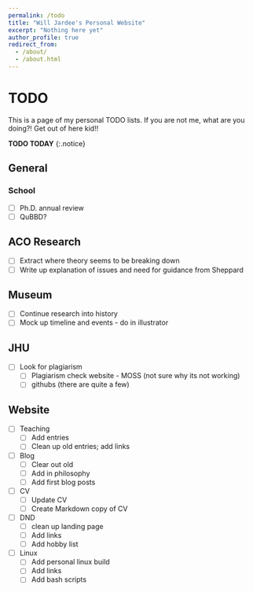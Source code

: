 ```yaml
---
permalink: /todo
title: "Will Jardee's Personal Website"
excerpt: "Nothing here yet"
author_profile: true
redirect_from: 
  - /about/
  - /about.html
---
```

# TODO
This is a page of my personal TODO lists. If you are not me, what are you doing?! Get out of here kid!!

**TODO TODAY**
{:.notice}

## General
### School
- [ ] Ph.D. annual review
- [ ] QuBBD?

## ACO Research
- [ ] Extract where theory seems to be breaking down
- [ ] Write up explanation of issues and need for guidance from Sheppard
      
## Museum
- [ ] Continue research into history
- [ ] Mock up timeline and events - do in illustrator

## JHU
- [ ] Look for plagiarism
  - [ ] Plagiarism check website - MOSS (not sure why its not working)
  - [ ] githubs (there are quite a few)

## Website
- [ ] Teaching 
  - [ ] Add entries
  - [ ] Clean up old entries; add links
- [ ] Blog
  - [ ] Clear out old
  - [ ] Add in philosophy
  - [ ] Add first blog posts
- [ ] CV
  - [ ] Update CV
  - [ ] Create Markdown copy of CV
- [ ] DND
  - [ ] clean up landing page
  - [ ] Add links
  - [ ] Add hobby list
- [ ] Linux
  - [ ] Add personal linux build
  - [ ] Add links
  - [ ] Add bash scripts
